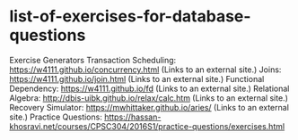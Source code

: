 # list-of-exercises-for-database-questions

Exercise Generators
Transaction Scheduling: https://w4111.github.io/concurrency.html (Links to an external site.)
Joins: https://w4111.github.io/join.html (Links to an external site.)
Functional Dependency: https://w4111.github.io/fd (Links to an external site.)
Relational Algebra: http://dbis-uibk.github.io/relax/calc.htm (Links to an external site.)
Recovery Simulator: https://mwhittaker.github.io/aries/ (Links to an external site.)
Practice Questions: https://hassan-khosravi.net/courses/CPSC304/2016S1/practice-questions/exercises.html
